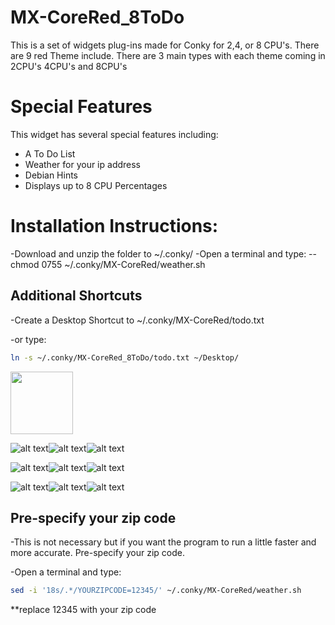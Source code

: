 # MX-CoreRed_8ToDo
This is a set of widgets plug-ins made for Conky for 2,4, or 8 CPU's.
There are 9 red Theme include.
There are 3 main types with each theme coming in 2CPU's 4CPU's and 8CPU's

# Special Features
This widget has several special features including: 
- A To Do List
- Weather for your ip address
- Debian Hints
- Displays up to 8 CPU Percentages

# Installation Instructions:
-Download and unzip the folder to ~/.conky/
-Open a terminal and type:
--chmod 0755 ~/.conky/MX-CoreRed/weather.sh

## Additional Shortcuts
-Create a Desktop Shortcut to ~/.conky/MX-CoreRed/todo.txt

-or type:
```bash
ln -s ~/.conky/MX-CoreRed_8ToDo/todo.txt ~/Desktop/
```
<img src="[https://your-image-url.type](https://github.com/AshersPrograms/MX-CoreRed/blob/main/conkyrc2coreRed.png?raw=true)" width="100" height="100">

![alt text](https://github.com/AshersPrograms/MX-CoreRed/blob/main/conkyrc2coreRed.png?raw=true)![alt text](https://github.com/AshersPrograms/MX-CoreRed/blob/main/conkyrc2coreRed_Plus.png?raw=true)![alt text](https://github.com/AshersPrograms/MX-CoreRed/blob/main/conkyrc2coreRed_ToDo.png?raw=true)

![alt text](https://github.com/AshersPrograms/MX-CoreRed/blob/main/conkyrc4coreRed.png?raw=true)![alt text](https://github.com/AshersPrograms/MX-CoreRed/blob/main/conkyrc4coreRed_Plus.png?raw=true)![alt text](https://github.com/AshersPrograms/MX-CoreRed/blob/main/conkyrc4coreRed_ToDo.png?raw=true)

![alt text](https://github.com/AshersPrograms/MX-CoreRed/blob/main/conkyrc8coreRed.png?raw=true)![alt text](https://github.com/AshersPrograms/MX-CoreRed/blob/main/conkyrc8coreRed_Plus.png?raw=true)![alt text](https://github.com/AshersPrograms/MX-CoreRed/blob/main/conkyrc8coreRed_ToDo.png?raw=true)

## Pre-specify your zip code
-This is not necessary but if you want the program to run a little faster and more accurate. Pre-specify your zip code.

-Open a terminal and type:
```bash
sed -i '18s/.*/YOURZIPCODE=12345/' ~/.conky/MX-CoreRed/weather.sh
```
**replace 12345 with your zip code
